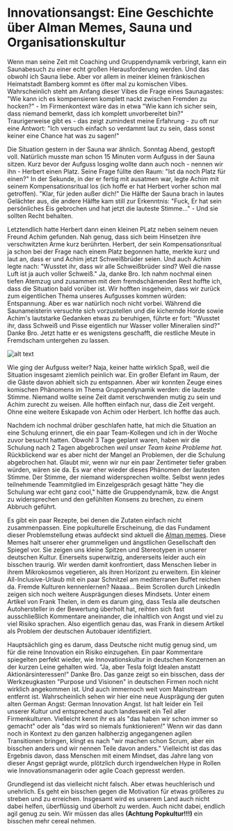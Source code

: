 # Innovationsangst: Eine Geschichte über Alman Memes, Sauna und Organisationskultur

Wenn man seine Zeit mit Coaching und Gruppendynamik verbringt, kann ein Saunabesuch zu einer echt großen Herausforderung werden. Und das obwohl ich Sauna liebe. Aber vor allem in meiner kleinen fränkischen Heimatstadt Bamberg kommt es öfter mal zu komischen Vibes. Wahrscheinlich steht am Anfang dieser Vibes die Frage eines Saunagastes: "Wie kann ich es kompensieren komplett nackt zwischen Fremden zu hocken?" - Im Firmenkontext wäre das in etwa "Wie kann ich sicher sein, dass niemand bemerkt, dass ich komplett unvorbereitet bin?" Traurigerweise gibt es - das zeigt zumindest meine Erfahrung - zu oft nur eine Antwort: "Ich versuch einfach so verdammt laut zu sein, dass sonst keiner eine Chance hat was zu sagen!"

Die Situation gestern in der Sauna war ähnlich. Sonntag Abend, gestopft voll. Natürlich musste man schon 15 Minuten vorm Aufguss in der Sauna sitzen. Kurz bevor der Aufguss losging wollte dann auch noch - nennen wir ihn - Herbert einen Platz. Seine Frage füllte den Raum: "Ist da noch Platz für einen?" In der Sekunde, in der er fertig mit ausatmen war, legte Achim mit seinem Kompensationsritual los (ich hoffe er hat Herbert vorher schon mal getroffen). "Klar, für jeden außer dich!" Die Hälfte der Sauna brach in lautes Gelächter aus, die andere Hälfte kam still zur Erkenntnis: "Fuck, Er hat sein persönliches Eis gebrochen und hat jetzt die lauteste Stimme..." - Und sie sollten Recht behalten.

Letztendlich hatte Herbert dann einen kleinen PLatz neben seinem neuen Freund Achim gefunden. Nah genug, dass sich beim Hinsetzen ihre verschwitzten Arme kurz berührten. Herbert, der sein Kompensationsritual ja schon bei der Frage nach einem Platz begonnen hatte, merkte kurz und laut an, dass er und Achim jetzt Schweißbrüder seien. Und auch Achim legte nach: "Wusstet ihr, dass wir alle Schweißbrüder sind? Weil die nasse Luft ist ja auch voller Schweiß." Ja, danke Bro. Ich nahm nochmal einen tiefen Atemzug und zusammen mit dem fremdschämenden Rest hoffte ich, dass die Situation bald vorüber ist. Wir hofften insgeheim, dass wir zurück zum eigentlichen Thema unseres Aufgusses kommen würden: Entspannung. Aber es war natürlich noch nicht vorbei. Während die Saunameisterin versuchte sich vorzustellen und die kichernde Horde sowie Achim's lautstarke Gedanken etwas zu beruhigen, führte er fort: "Wusstet ihr, dass Schweiß und Pisse eigentlich nur Wasser voller Mineralien sind?" Danke Bro. Jetzt hatte er es wenigstens geschafft, die restliche Meute in Fremdscham untergehen zu lassen.

![alt text](../img/blog/2020-01-27-ralph.webp "Eingeschüchterte Saunagäste, die zusehen, wie Innovation von der Security nach außen geführt wird. Bild von Estonian Saunas auf Unsplash")

Wie ging der Aufguss weiter? Naja, keiner hatte wirklich Spaß, weil die Situation insgesamt ziemlich peinlich war. Ein großer Elefant im Raum, der die Gäste davon abhielt sich zu entspannen. Aber wir konnten Zeuge eines komischen Phänomens im Thema Gruppendynamik werden: die lauteste Stimme. Niemand wollte seine Zeit damit verschwenden mutig zu sein und Achim zurecht zu weisen. Alle hofften einfach nur, dass die Zeit vergeht. Ohne eine weitere Eskapade von Achim oder Herbert. Ich hoffte das auch.

Nachdem ich nochmal drüber geschlafen hatte, hat mich die Situation an eine Schulung erinnert, die ein paar Team-Kollegen und ich in der Woche zuvor besucht hatten. Obwohl 3 Tage geplant waren, haben wir die Schulung nach 2 Tagen abgebrochen _weil unser Team keine Probleme hat._ Rückblickend war es aber nicht der Mangel an Problemen, der die Schulung abgebrochen hat. Glaubt mir, wenn wir nur ein paar Zentimeter tiefer graben würden, wären sie da. Es war eher wieder dieses Phänomen der lautesten Stimme. Der Stimme, der niemand widersprechen wollte. Selbst wenn jedes teilnehmende Teammitglied im Einzelgespräch gesagt hätte "hey die Schulung war echt ganz cool," hätte die Gruppendynamik, bzw. die Angst zu widersprechen und den gefühlten Konsens zu brechen, zu einem Abbruch geführt.

Es gibt ein paar Rezepte, bei denen die Zutaten einfach nicht zusammenpassen. Eine popkulturelle Erscheinung, die das Fundament dieser Problemstellung etwas aufdeckt sind aktuell die [Alman memes](https://www.br.de/puls/themen/netz/interview-alman-memes-102.html). Diese Memes halt unserer eher grummeligen und ängstlichen Gesellschaft den Spiegel vor. Sie zeigen uns kleine Spitzen und Stereotypen in unserer deutschen Kultur. Einerseits superwitzig, andererseits leider auch ein bisschen traurig. Wir werden damit konfrontiert, dass Menschen lieber in ihrem Mikrokosmos vegetieren, als ihren Horizont zu erweitern. Ein kleiner All-Inclusive-Urlaub mit ein paar Schnitzel am mediterranen Buffet reichen da. Fremde Kulturen kennenlernen? Naaaa... Beim Scrollen durch LinkedIn zeigen sich noch weitere Ausprägungen dieses Mindsets. Unter einem Artikel von Frank Thelen, in dem es darum ging, dass Tesla alle deutschen Autohersteller in der Bewertung überholt hat, reihten sich fast ausschließlich Kommentare aneinander, die inhaltlich von Angst und viel zu viel Risiko sprachen. Also eigentlich genau das, was Frank in diesem Artikel als Problem der deutschen Autobauer identifiziert.

Hauptsächlich ging es darum, dass Deutsche nicht mutig genug sind, um für die reine Innovation ein Risiko einzugehen. Ein paar Kommentare spiegelten perfekt wieder, wie Innovationskultur in deutschen Konzernen an der kurzen Leine gehalten wird. "Ja, aber Tesla folgt Idealen anstatt Aktionärsinteressen!" Danke Bro. Das ganze zeigt so ein bisschen, dass der Werkzeugkasten "Purpose und Visionen" in deutschen Firmen noch nicht wirklich angekommen ist. Und auch immernoch weit vom Mainstream entfernt ist. Wahrscheinlich sehen wir hier eine neue Ausprägung der guten alten German Angst: German Innovation Angst. Ist halt leider ein Teil unserer Kultur und entsprechend auch landesweit ein Teil aller Firmenkulturen. Vielleicht kennt ihr es als "das haben wir schon immer so gemacht" oder als "das wird so niemals funktionieren!" Wenn wir das dann noch in Kontext zu den ganzen halbherzig angegangenen agilen Transitionen bringen, klingt es nach "wir machen schon Scrum, aber ein bisschen anders und wir nennen Teile davon anders." Vielleicht ist das das Ergebnis davon, dass Menschen mit einem Mindset, das Jahre lang von dieser Angst geprägt wurde, plötzlich durch irgendwelchen Hype in Rollen wie Innovationsmanagerin oder agile Coach gepresst werden.

Grundlegend ist das vielleicht nicht falsch. Aber etwas heuchlerisch und unehrlich. Es geht ein bisschen gegen die Motivation für etwas größeres zu streben und zu erreichen. Insgesamt wird es unserem Land auch nicht dabei helfen, überflüssig und überholt zu werden. Auch nicht dabei, endlich agil genug zu sein. Wir müssen das alles __(Achtung Popkultur!!!)__ ein bisschen mehr cereal nehmen.
